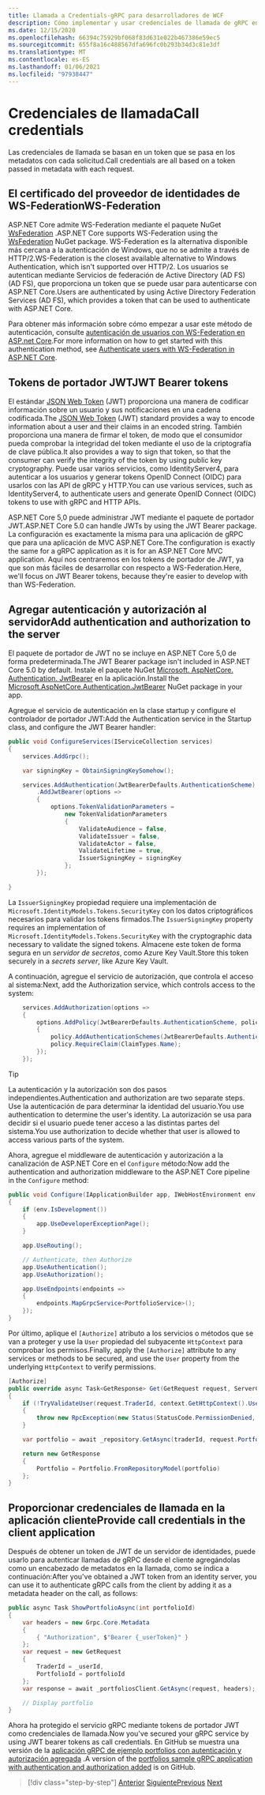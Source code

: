 ```yaml
---
title: Llamada a Credentials-gRPC para desarrolladores de WCF
description: Cómo implementar y usar credenciales de llamada de gRPC en ASP.NET Core 3,0.
ms.date: 12/15/2020
ms.openlocfilehash: 66394c75929bf068f83d631e022b467386e59ec5
ms.sourcegitcommit: 655f8a16c488567dfa696fc0b293b34d3c81e3df
ms.translationtype: MT
ms.contentlocale: es-ES
ms.lasthandoff: 01/06/2021
ms.locfileid: "97938447"
---
```

# <a name="call-credentials"></a><span data-ttu-id="bdb6a-103">Credenciales de llamada</span><span class="sxs-lookup"><span data-stu-id="bdb6a-103">Call credentials</span></span>

<span data-ttu-id="bdb6a-104">Las credenciales de llamada se basan en un token que se pasa en los metadatos con cada solicitud.</span><span class="sxs-lookup"><span data-stu-id="bdb6a-104">Call credentials are all based on a token passed in metadata with each request.</span></span>

## <a name="ws-federation"></a><span data-ttu-id="bdb6a-105">El certificado del proveedor de identidades de WS-Federation</span><span class="sxs-lookup"><span data-stu-id="bdb6a-105">WS-Federation</span></span>

<span data-ttu-id="bdb6a-106">ASP.NET Core admite WS-Federation mediante el paquete NuGet [WsFederation](https://www.nuget.org/packages/Microsoft.AspNetCore.Authentication.WsFederation) .</span><span class="sxs-lookup"><span data-stu-id="bdb6a-106">ASP.NET Core supports WS-Federation using the [WsFederation](https://www.nuget.org/packages/Microsoft.AspNetCore.Authentication.WsFederation) NuGet package.</span></span> <span data-ttu-id="bdb6a-107">WS-Federation es la alternativa disponible más cercana a la autenticación de Windows, que no se admite a través de HTTP/2.</span><span class="sxs-lookup"><span data-stu-id="bdb6a-107">WS-Federation is the closest available alternative to Windows Authentication, which isn't supported over HTTP/2.</span></span> <span data-ttu-id="bdb6a-108">Los usuarios se autentican mediante Servicios de federación de Active Directory (AD FS) (AD FS), que proporciona un token que se puede usar para autenticarse con ASP.NET Core.</span><span class="sxs-lookup"><span data-stu-id="bdb6a-108">Users are authenticated by using Active Directory Federation Services (AD FS), which provides a token that can be used to authenticate with ASP.NET Core.</span></span>

<span data-ttu-id="bdb6a-109">Para obtener más información sobre cómo empezar a usar este método de autenticación, consulte [autenticación de usuarios con WS-Federation en ASP.net Core](/aspnet/core/security/authentication/ws-federation).</span><span class="sxs-lookup"><span data-stu-id="bdb6a-109">For more information on how to get started with this authentication method, see [Authenticate users with WS-Federation in ASP.NET Core](/aspnet/core/security/authentication/ws-federation).</span></span>

## <a name="jwt-bearer-tokens"></a><span data-ttu-id="bdb6a-110">Tokens de portador JWT</span><span class="sxs-lookup"><span data-stu-id="bdb6a-110">JWT Bearer tokens</span></span>

<span data-ttu-id="bdb6a-111">El estándar [JSON Web Token](https://jwt.io) (JWT) proporciona una manera de codificar información sobre un usuario y sus notificaciones en una cadena codificada.</span><span class="sxs-lookup"><span data-stu-id="bdb6a-111">The [JSON Web Token](https://jwt.io) (JWT) standard provides a way to encode information about a user and their claims in an encoded string.</span></span> <span data-ttu-id="bdb6a-112">También proporciona una manera de firmar el token, de modo que el consumidor pueda comprobar la integridad del token mediante el uso de la criptografía de clave pública.</span><span class="sxs-lookup"><span data-stu-id="bdb6a-112">It also provides a way to sign that token, so that the consumer can verify the integrity of the token by using public key cryptography.</span></span> <span data-ttu-id="bdb6a-113">Puede usar varios servicios, como IdentityServer4, para autenticar a los usuarios y generar tokens OpenID Connect (OIDC) para usarlos con las API de gRPC y HTTP.</span><span class="sxs-lookup"><span data-stu-id="bdb6a-113">You can use various services, such as IdentityServer4, to authenticate users and generate OpenID Connect (OIDC) tokens to use with gRPC and HTTP APIs.</span></span>

<span data-ttu-id="bdb6a-114">ASP.NET Core 5,0 puede administrar JWT mediante el paquete de portador JWT.</span><span class="sxs-lookup"><span data-stu-id="bdb6a-114">ASP.NET Core 5.0 can handle JWTs by using the JWT Bearer package.</span></span> <span data-ttu-id="bdb6a-115">La configuración es exactamente la misma para una aplicación de gRPC que para una aplicación de MVC ASP.NET Core.</span><span class="sxs-lookup"><span data-stu-id="bdb6a-115">The configuration is exactly the same for a gRPC application as it is for an ASP.NET Core MVC application.</span></span> <span data-ttu-id="bdb6a-116">Aquí nos centraremos en los tokens de portador de JWT, ya que son más fáciles de desarrollar con respecto a WS-Federation.</span><span class="sxs-lookup"><span data-stu-id="bdb6a-116">Here, we'll focus on JWT Bearer tokens, because they're easier to develop with than WS-Federation.</span></span>

## <a name="add-authentication-and-authorization-to-the-server"></a><span data-ttu-id="bdb6a-117">Agregar autenticación y autorización al servidor</span><span class="sxs-lookup"><span data-stu-id="bdb6a-117">Add authentication and authorization to the server</span></span>

<span data-ttu-id="bdb6a-118">El paquete de portador de JWT no se incluye en ASP.NET Core 5,0 de forma predeterminada.</span><span class="sxs-lookup"><span data-stu-id="bdb6a-118">The JWT Bearer package isn't included in ASP.NET Core 5.0 by default.</span></span> <span data-ttu-id="bdb6a-119">Instale el paquete NuGet [Microsoft. AspNetCore. Authentication. JwtBearer](https://www.nuget.org/packages/Microsoft.AspNetCore.Authentication.JwtBearer) en la aplicación.</span><span class="sxs-lookup"><span data-stu-id="bdb6a-119">Install the [Microsoft.AspNetCore.Authentication.JwtBearer](https://www.nuget.org/packages/Microsoft.AspNetCore.Authentication.JwtBearer) NuGet package in your app.</span></span>

<span data-ttu-id="bdb6a-120">Agregue el servicio de autenticación en la clase startup y configure el controlador de portador JWT:</span><span class="sxs-lookup"><span data-stu-id="bdb6a-120">Add the Authentication service in the Startup class, and configure the JWT Bearer handler:</span></span>

```csharp
public void ConfigureServices(IServiceCollection services)
{
    services.AddGrpc();

    var signingKey = ObtainSigningKeySomehow();

    services.AddAuthentication(JwtBearerDefaults.AuthenticationScheme)
        .AddJwtBearer(options =>
        {
            options.TokenValidationParameters =
                new TokenValidationParameters
                {
                    ValidateAudience = false,
                    ValidateIssuer = false,
                    ValidateActor = false,
                    ValidateLifetime = true,
                    IssuerSigningKey = signingKey
                };
        });

}
```

<span data-ttu-id="bdb6a-121">La `IssuerSigningKey` propiedad requiere una implementación de `Microsoft.IdentityModels.Tokens.SecurityKey` con los datos criptográficos necesarios para validar los tokens firmados.</span><span class="sxs-lookup"><span data-stu-id="bdb6a-121">The `IssuerSigningKey` property requires an implementation of `Microsoft.IdentityModels.Tokens.SecurityKey` with the cryptographic data necessary to validate the signed tokens.</span></span> <span data-ttu-id="bdb6a-122">Almacene este token de forma segura en un *servidor de secretos*, como Azure Key Vault.</span><span class="sxs-lookup"><span data-stu-id="bdb6a-122">Store this token securely in a *secrets server*, like Azure Key Vault.</span></span>

<span data-ttu-id="bdb6a-123">A continuación, agregue el servicio de autorización, que controla el acceso al sistema:</span><span class="sxs-lookup"><span data-stu-id="bdb6a-123">Next, add the Authorization service, which controls access to the system:</span></span>

```csharp
    services.AddAuthorization(options =>
    {
        options.AddPolicy(JwtBearerDefaults.AuthenticationScheme, policy =>
        {
            policy.AddAuthenticationSchemes(JwtBearerDefaults.AuthenticationScheme);
            policy.RequireClaim(ClaimTypes.Name);
        });
    });

```

> [!TIP]
> <span data-ttu-id="bdb6a-124">La autenticación y la autorización son dos pasos independientes.</span><span class="sxs-lookup"><span data-stu-id="bdb6a-124">Authentication and authorization are two separate steps.</span></span> <span data-ttu-id="bdb6a-125">Use la autenticación de para determinar la identidad del usuario.</span><span class="sxs-lookup"><span data-stu-id="bdb6a-125">You use authentication to determine the user's identity.</span></span> <span data-ttu-id="bdb6a-126">La autorización se usa para decidir si el usuario puede tener acceso a las distintas partes del sistema.</span><span class="sxs-lookup"><span data-stu-id="bdb6a-126">You use authorization to decide whether that user is allowed to access various parts of the system.</span></span>

<span data-ttu-id="bdb6a-127">Ahora, agregue el middleware de autenticación y autorización a la canalización de ASP.NET Core en el `Configure` método:</span><span class="sxs-lookup"><span data-stu-id="bdb6a-127">Now add the authentication and authorization middleware to the ASP.NET Core pipeline in the `Configure` method:</span></span>

```csharp
public void Configure(IApplicationBuilder app, IWebHostEnvironment env)
{
    if (env.IsDevelopment())
    {
        app.UseDeveloperExceptionPage();
    }

    app.UseRouting();

    // Authenticate, then Authorize
    app.UseAuthentication();
    app.UseAuthorization();

    app.UseEndpoints(endpoints =>
    {
        endpoints.MapGrpcService<PortfolioService>();
    });
}
```

<span data-ttu-id="bdb6a-128">Por último, aplique el `[Authorize]` atributo a los servicios o métodos que se van a proteger y use la `User` propiedad del subyacente `HttpContext` para comprobar los permisos.</span><span class="sxs-lookup"><span data-stu-id="bdb6a-128">Finally, apply the `[Authorize]` attribute to any services or methods to be secured, and use the `User` property from the underlying `HttpContext` to verify permissions.</span></span>

```csharp
[Authorize]
public override async Task<GetResponse> Get(GetRequest request, ServerCallContext context)
{
    if (!TryValidateUser(request.TraderId, context.GetHttpContext().User))
    {
        throw new RpcException(new Status(StatusCode.PermissionDenied, "Denied."));
    }

    var portfolio = await _repository.GetAsync(traderId, request.PortfolioId);

    return new GetResponse
    {
        Portfolio = Portfolio.FromRepositoryModel(portfolio)
    };
}
```

## <a name="provide-call-credentials-in-the-client-application"></a><span data-ttu-id="bdb6a-129">Proporcionar credenciales de llamada en la aplicación cliente</span><span class="sxs-lookup"><span data-stu-id="bdb6a-129">Provide call credentials in the client application</span></span>

<span data-ttu-id="bdb6a-130">Después de obtener un token de JWT de un servidor de identidades, puede usarlo para autenticar llamadas de gRPC desde el cliente agregándolas como un encabezado de metadatos en la llamada, como se indica a continuación:</span><span class="sxs-lookup"><span data-stu-id="bdb6a-130">After you've obtained a JWT token from an identity server, you can use it to authenticate gRPC calls from the client by adding it as a metadata header on the call, as follows:</span></span>

```csharp
public async Task ShowPortfolioAsync(int portfolioId)
{
    var headers = new Grpc.Core.Metadata
    {
        { "Authorization", $"Bearer {_userToken}" }
    };
    var request = new GetRequest
    {
        TraderId = _userId,
        PortfolioId = portfolioId
    };
    var response = await _portfoliosClient.GetAsync(request, headers);

    // Display portfolio
}
```

<span data-ttu-id="bdb6a-131">Ahora ha protegido el servicio gRPC mediante tokens de portador JWT como credenciales de llamada.</span><span class="sxs-lookup"><span data-stu-id="bdb6a-131">Now you've secured your gRPC service by using JWT bearer tokens as call credentials.</span></span> <span data-ttu-id="bdb6a-132">En GitHub se muestra una versión de la [aplicación gRPC de ejemplo portfolios con autenticación y autorización agregada](https://github.com/dotnet-architecture/grpc-for-wcf-developers/tree/master/PortfoliosSample/grpc/TraderSysAuth) .</span><span class="sxs-lookup"><span data-stu-id="bdb6a-132">A version of the [portfolios sample gRPC application with authentication and authorization added](https://github.com/dotnet-architecture/grpc-for-wcf-developers/tree/master/PortfoliosSample/grpc/TraderSysAuth) is on GitHub.</span></span>

>[!div class="step-by-step"]
><span data-ttu-id="bdb6a-133">[Anterior](security.md)
>[Siguiente](channel-credentials.md)</span><span class="sxs-lookup"><span data-stu-id="bdb6a-133">[Previous](security.md)
[Next](channel-credentials.md)</span></span>

